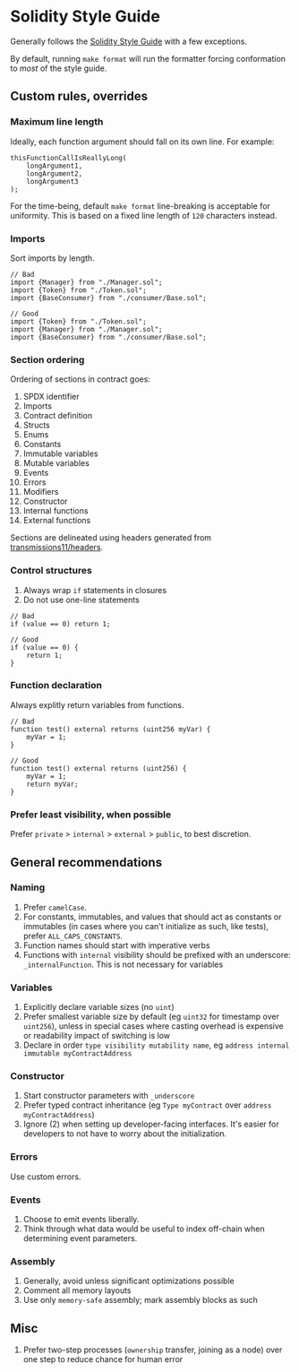 # Solidity Style Guide

Generally follows the [Solidity Style Guide](https://docs.soliditylang.org/en/latest/style-guide.html) with a few exceptions.

By default, running `make format` will run the formatter forcing conformation to _most_ of the style guide.

## Custom rules, overrides

### Maximum line length

Ideally, each function argument should fall on its own line. For example:

```solidity
thisFunctionCallIsReallyLong(
    longArgument1,
    longArgument2,
    longArgument3
);
```

For the time-being, default `make format` line-breaking is acceptable for uniformity. This is based on a fixed line length of `120` characters instead.

### Imports

Sort imports by length.

```solidity
// Bad
import {Manager} from "./Manager.sol";
import {Token} from "./Token.sol";
import {BaseConsumer} from "./consumer/Base.sol";

// Good
import {Token} from "./Token.sol";
import {Manager} from "./Manager.sol";
import {BaseConsumer} from "./consumer/Base.sol";
```

### Section ordering

Ordering of sections in contract goes:

1. SPDX identifier
2. Imports
3. Contract definition
4. Structs
5. Enums
6. Constants
7. Immutable variables
8. Mutable variables
9. Events
10. Errors
11. Modifiers
12. Constructor
13. Internal functions
14. External functions

Sections are delineated using headers generated from [transmissions11/headers](https://github.com/transmissions11/headers).

### Control structures

1. Always wrap `if` statements in closures
2. Do not use one-line statements

```solidity
// Bad
if (value == 0) return 1;

// Good
if (value == 0) {
    return 1;
}
```

### Function declaration

Always explitly return variables from functions.

```solidity
// Bad
function test() external returns (uint256 myVar) {
    myVar = 1;
}

// Good
function test() external returns (uint256) {
    myVar = 1;
    return myVar;
}
```

### Prefer least visibility, when possible

Prefer `private` > `internal` > `external` > `public`, to best discretion.

## General recommendations

### Naming

1. Prefer `camelCase`.
2. For constants, immutables, and values that should act as constants or immutables (in cases where you can't initialize as such, like tests), prefer `ALL_CAPS_CONSTANTS`.
3. Function names should start with imperative verbs
4. Functions with `internal` visibility should be prefixed with an underscore: `_internalFunction`. This is not necessary for variables

### Variables

1. Explicitly declare variable sizes (no `uint`)
2. Prefer smallest variable size by default (eg `uint32` for timestamp over `uint256`), unless in special cases where casting overhead is expensive or readability impact of switching is low
3. Declare in order `type visibility mutability name`, eg `address internal immutable myContractAddress`

### Constructor

1. Start constructor parameters with `_underscore`
2. Prefer typed contract inheritance (eg `Type myContract` over `address myContractAddress`)
3. Ignore (2) when setting up developer-facing interfaces. It's easier for developers to not have to worry about the initialization.

### Errors

Use custom errors.

### Events

1. Choose to emit events liberally.
2. Think through what data would be useful to index off-chain when determining event parameters.

### Assembly

1. Generally, avoid unless significant optimizations possible
2. Comment all memory layouts
3. Use only `memory-safe` assembly; mark assembly blocks as such

## Misc

1. Prefer two-step processes (`ownership` transfer, joining as a node) over one step to reduce chance for human error
